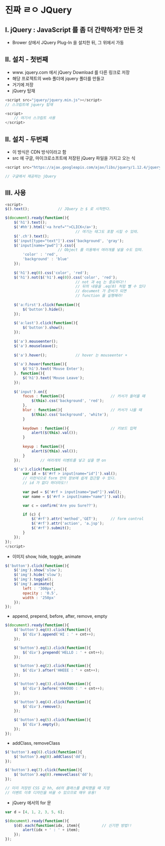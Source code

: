 # 진짜 ㄹㅇ JQuery

## I. jQuery : JavaScript 를 좀 더 간략하게? 만든 것

- Brower 상에서 JQuery Plug-In 을 설치한 뒤, 그 위에서 가동



## II. 설치 - 첫번째

- www. jquery.com 에서 jQuery Download 를 다른 링크로 저장
- 해당 프로젝트의 web 폴더에 jquery 폴더를 만들고
- 거기에 저장
- jQuery 탑재

```javascript
<script src="jquery/jquery.min.js"></script>			
// 스크립트에 jquery 탑재

<script>
	// 여기서 스크립트 사용
</script>

```



## II. 설치 - 두번째

- 이 방식은 CDN 방식이라고 함
- src 에 구글, 마이크로소프트에 저장된 jQuery 파일을 가지고 오는 식

```javascript
<script src="https://ajax.googleapis.com/ajax/libs/jquery/1.12.4/jquery.min.js"></script>

// 구글에서 제공하는 jQuery
```



## III. 사용

```javascript
<script>
$().text();				// JQuery 는 $ 로 시작한다.

$(document).ready(function(){
    $('h1').text();
    $('#hh').html('<a href="">CLICK</a>');			
    							// 여기는 태그도 포함 시킬 수 있따.
    $('.ch').text();
    $('input[type="text"]').css('background', 'gray');
    $('input[name="pwd"]').css({
        				// Object 를 이용해서 여러개를 넣을 수도 있따.
        'color' : 'red',
        'background' : 'blue'
    });
    
    $('h1').eq(0).css('color', 'red');
    $('h1').not($('h1').eq(0)).css('color', 'red');
    							// not 과 eq 는 중요하다!!
    							// 뒤의 내용을 .eq(0) 처럼 뺄 수 있다
								// document 가 준비가 되면
								// function 을 실행해라!
    
    $('a:first').click(function(){
        $('button').hide();
    });
    
    $('a:last').click(function(){
        $('button').show();
    });
    
    $('a').mouseenter();
    $('a').mouseleave();
    
    $('a').hover();				// hover 는 mouseenter + 										// mouseleave 이기 때문에 function 								  // 2개가 들어간다.
    
    $('a').hover(function(){
        $('h1').text('Mouse Enter');
    }, function(){
        $('h1').text('Mouse Leave');
    });
    
    $('input').on({
        focus : function(){						// 커서가 들어올 때
            $(this).css('background', 'red');
        },
        blur : function(){						// 커서가 나올 때
            $(this).css('background', 'white');
        }
        
        keydown : function(){					// 키보드 입력
        	alert($(this).val());
    	}
    
    	keyup : function(){
            alert($(this).val());
        }
    });			// 여러개의 이벤트를 넣고 싶을 땐 on

	$('a').click(function(){
		var id = $('#rf > input[name="id"]').val();
        // 이런식으로 form 안의 정보에 쉽게 접근할 수 있다.
        // id 가 없다 하더라도!!
        
        var pwd = $('#rf > input[name="pwd"]').val();
        var name = $('#rf > input[name="name"]').val();

        var c = confirm('Are you Sure??');

        if (c) {
            $('#rf').attr('method','GET');		// form control
            $('#rf').attr('action', 'a.jsp');
            $('#rf').submit();
        }
	});
});
</script>
```



- 이미지 show, hide, toggle, animate

```javascript
$('button').click(function(){
    $('img').show('slow');
    $('img').hide('slow');
    $('img').toggle();
    $('img').animate({
        left : '300px',
        opacity : '0.5',
        width : '250px'
    });
});
```

- append, prepend, before, after, remove, empty

```javascript
$(document).ready(function(){
    $('button').eq(0).click(function(){
        $('div').append('HI : ' + cnt++);
    });

    $('button').eq(1).click(function(){
        $('div').prepend('HELLO : ' + cnt++);
    });

    $('button').eq(2).click(function(){
        $('div').after('HHEEE : ' + cnt++);
    });

    $('button').eq(3).click(function(){
        $('div').before('HHHOOO : ' + cnt++);
    });

    $('button').eq(4).click(function(){
        $('div').remove();
    });

    $('button').eq(5).click(function(){
        $('div').empty();
    });
});
```

- addClass, removeClass

```javascript
$('button').eq(6).click(function(){
    $('button').eq(0).addClass('dd');
});

$('button').eq(7).click(function(){
    $('button').eq(0).removeClass('dd');
});

// 미리 저장된 CSS 값 hh, dd의 클래스를 클릭했을 때 지정
// 이벤트 이후 디자인을 바꿀 수 있으므로 매우 유용!
```

- jQuery 에서의 for 문

```javascript
var d = [4, 1, 2, 3, 5, 6];

$(document).ready(function(){
    $(d).each(function(idx, item){			// 신기한 방법!!
        alert(idx + ' : ' + item);
    });
});
```

